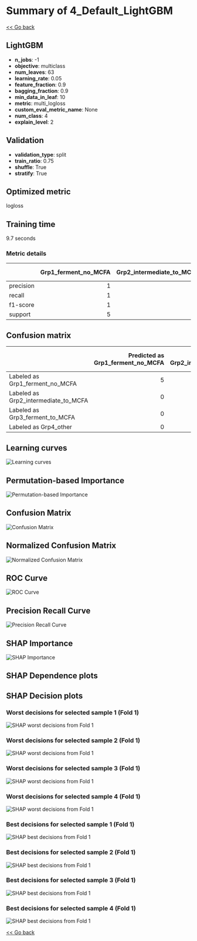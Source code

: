 # Summary of 4_Default_LightGBM

[<< Go back](../README.md)


## LightGBM
- **n_jobs**: -1
- **objective**: multiclass
- **num_leaves**: 63
- **learning_rate**: 0.05
- **feature_fraction**: 0.9
- **bagging_fraction**: 0.9
- **min_data_in_leaf**: 10
- **metric**: multi_logloss
- **custom_eval_metric_name**: None
- **num_class**: 4
- **explain_level**: 2

## Validation
 - **validation_type**: split
 - **train_ratio**: 0.75
 - **shuffle**: True
 - **stratify**: True

## Optimized metric
logloss

## Training time

9.7 seconds

### Metric details
|           |   Grp1_ferment_no_MCFA |   Grp2_intermediate_to_MCFA |   Grp3_ferment_to_MCFA |   Grp4_other |   accuracy |   macro avg |   weighted avg |    logloss |
|:----------|-----------------------:|----------------------------:|-----------------------:|-------------:|-----------:|------------:|---------------:|-----------:|
| precision |                      1 |                           1 |                      1 |            1 |          1 |           1 |              1 | 0.00121498 |
| recall    |                      1 |                           1 |                      1 |            1 |          1 |           1 |              1 | 0.00121498 |
| f1-score  |                      1 |                           1 |                      1 |            1 |          1 |           1 |              1 | 0.00121498 |
| support   |                      5 |                           5 |                      5 |            7 |          1 |          22 |             22 | 0.00121498 |


## Confusion matrix
|                                      |   Predicted as Grp1_ferment_no_MCFA |   Predicted as Grp2_intermediate_to_MCFA |   Predicted as Grp3_ferment_to_MCFA |   Predicted as Grp4_other |
|:-------------------------------------|------------------------------------:|-----------------------------------------:|------------------------------------:|--------------------------:|
| Labeled as Grp1_ferment_no_MCFA      |                                   5 |                                        0 |                                   0 |                         0 |
| Labeled as Grp2_intermediate_to_MCFA |                                   0 |                                        5 |                                   0 |                         0 |
| Labeled as Grp3_ferment_to_MCFA      |                                   0 |                                        0 |                                   5 |                         0 |
| Labeled as Grp4_other                |                                   0 |                                        0 |                                   0 |                         7 |

## Learning curves
![Learning curves](learning_curves.png)

## Permutation-based Importance
![Permutation-based Importance](permutation_importance.png)
## Confusion Matrix

![Confusion Matrix](confusion_matrix.png)


## Normalized Confusion Matrix

![Normalized Confusion Matrix](confusion_matrix_normalized.png)


## ROC Curve

![ROC Curve](roc_curve.png)


## Precision Recall Curve

![Precision Recall Curve](precision_recall_curve.png)



## SHAP Importance
![SHAP Importance](shap_importance.png)

## SHAP Dependence plots


## SHAP Decision plots

### Worst decisions for selected sample 1 (Fold 1)
![SHAP worst decisions from Fold 1](learner_fold_0_sample_0_worst_decisions.png)
### Worst decisions for selected sample 2 (Fold 1)
![SHAP worst decisions from Fold 1](learner_fold_0_sample_1_worst_decisions.png)
### Worst decisions for selected sample 3 (Fold 1)
![SHAP worst decisions from Fold 1](learner_fold_0_sample_2_worst_decisions.png)
### Worst decisions for selected sample 4 (Fold 1)
![SHAP worst decisions from Fold 1](learner_fold_0_sample_3_worst_decisions.png)
### Best decisions for selected sample 1 (Fold 1)
![SHAP best decisions from Fold 1](learner_fold_0_sample_0_best_decisions.png)
### Best decisions for selected sample 2 (Fold 1)
![SHAP best decisions from Fold 1](learner_fold_0_sample_1_best_decisions.png)
### Best decisions for selected sample 3 (Fold 1)
![SHAP best decisions from Fold 1](learner_fold_0_sample_2_best_decisions.png)
### Best decisions for selected sample 4 (Fold 1)
![SHAP best decisions from Fold 1](learner_fold_0_sample_3_best_decisions.png)

[<< Go back](../README.md)
